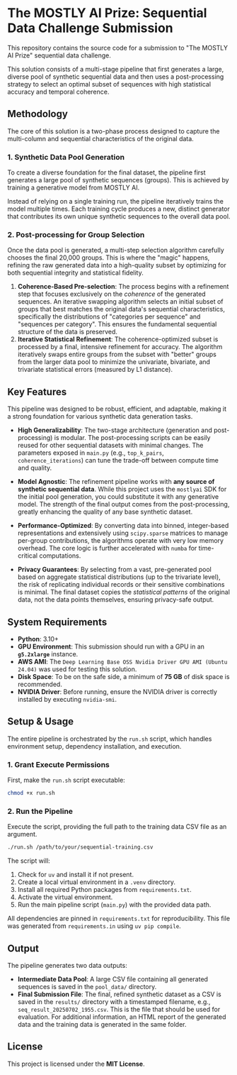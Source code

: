# The MOSTLY AI Prize: Sequential Data Challenge Submission

This repository contains the source code for a submission to "The MOSTLY AI Prize" sequential data challenge.

This solution consists of a multi-stage pipeline that first generates a large, diverse pool of synthetic sequential data and then uses a post-processing strategy to select an optimal subset of sequences with high statistical accuracy and temporal coherence.

## Methodology

The core of this solution is a two-phase process designed to capture the multi-column and sequential characteristics of the original data.

### 1\. Synthetic Data Pool Generation

To create a diverse foundation for the final dataset, the pipeline first generates a large pool of synthetic sequences (groups). This is achieved by training a generative model from MOSTLY AI.

Instead of relying on a single training run, the pipeline iteratively trains the model multiple times. Each training cycle produces a new, distinct generator that contributes its own unique synthetic sequences to the overall data pool.

### 2\. Post-processing for Group Selection

Once the data pool is generated, a multi-step selection algorithm carefully chooses the final 20,000 groups. This is where the "magic" happens, refining the raw generated data into a high-quality subset by optimizing for both sequential integrity and statistical fidelity.

1.  **Coherence-Based Pre-selection**: The process begins with a refinement step that focuses exclusively on the *coherence* of the generated sequences. An iterative swapping algorithm selects an initial subset of groups that best matches the original data's sequential characteristics, specifically the distributions of "categories per sequence" and "sequences per category". This ensures the fundamental sequential structure of the data is preserved.
2.  **Iterative Statistical Refinement**: The coherence-optimized subset is processed by a final, intensive refinement for accuracy. The algorithm iteratively swaps entire groups from the subset with "better" groups from the larger data pool to minimize the univariate, bivariate, and trivariate statistical errors (measured by L1 distance).

## Key Features

This pipeline was designed to be robust, efficient, and adaptable, making it a strong foundation for various synthetic data generation tasks.

  * **High Generalizability**: The two-stage architecture (generation and post-processing) is modular. The post-processing scripts can be easily reused for other sequential datasets with minimal changes. The parameters exposed in `main.py` (e.g., `top_k_pairs`, `coherence_iterations`) can tune the trade-off between compute time and quality.

  * **Model Agnostic**: The refinement pipeline works with **any source of synthetic sequential data**. While this project uses the `mostlyai` SDK for the initial pool generation, you could substitute it with any generative model. The strength of the final output comes from the post-processing, greatly enhancing the quality of any base synthetic dataset.

  * **Performance-Optimized**: By converting data into binned, integer-based representations and extensively using `scipy.sparse` matrices to manage per-group contributions, the algorithms operate with very low memory overhead. The core logic is further accelerated with `numba` for time-critical computations.

  * **Privacy Guarantees**: By selecting from a vast, pre-generated pool based on aggregate statistical distributions (up to the trivariate level), the risk of replicating individual records or their sensitive combinations is minimal. The final dataset copies the *statistical patterns* of the original data, not the data points themselves, ensuring privacy-safe output.

## System Requirements

  - **Python**: 3.10+
  - **GPU Environment**: This submission should run with a GPU in an **`g5.2xlarge`** instance.
  - **AWS AMI**: The `Deep Learning Base OSS Nvidia Driver GPU AMI (Ubuntu 24.04)` was used for testing this solution.
  - **Disk Space**: To be on the safe side, a minimum of **75 GB** of disk space is recommended.
  - **NVIDIA Driver**: Before running, ensure the NVIDIA driver is correctly installed by executing `nvidia-smi`.

## Setup & Usage

The entire pipeline is orchestrated by the `run.sh` script, which handles environment setup, dependency installation, and execution.

### 1\. Grant Execute Permissions

First, make the `run.sh` script executable:

```bash
chmod +x run.sh
```

### 2\. Run the Pipeline

Execute the script, providing the full path to the training data CSV file as an argument.

```bash
./run.sh /path/to/your/sequential-training.csv
```

The script will:

1.  Check for `uv` and install it if not present.
2.  Create a local virtual environment in a `.venv` directory.
3.  Install all required Python packages from `requirements.txt`.
4.  Activate the virtual environment.
5.  Run the main pipeline script (`main.py`) with the provided data path.

All dependencies are pinned in `requirements.txt` for reproducibility. This file was generated from `requirements.in` using `uv pip compile`.

## Output

The pipeline generates two data outputs:

  * **Intermediate Data Pool**: A large CSV file containing all generated sequences is saved in the `pool_data/` directory.
  * **Final Submission File**: The final, refined synthetic dataset as a CSV is saved in the `results/` directory with a timestamped filename, e.g., `seq_result_20250702_1955.csv`. This is the file that should be used for evaluation. For additional information, an HTML report of the generated data and the training data is generated in the same folder.

## License

This project is licensed under the **MIT License**.